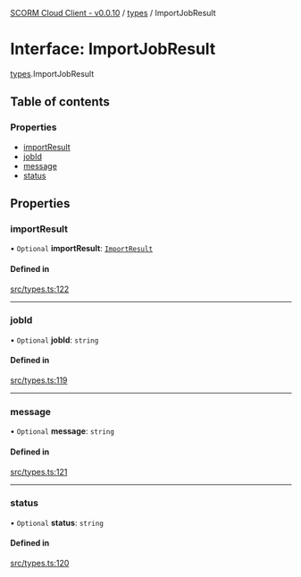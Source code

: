 [SCORM Cloud Client - v0.0.10](../README.md) / [types](../modules/types.md) / ImportJobResult

# Interface: ImportJobResult

[types](../modules/types.md).ImportJobResult

## Table of contents

### Properties

- [importResult](types.ImportJobResult.md#importresult)
- [jobId](types.ImportJobResult.md#jobid)
- [message](types.ImportJobResult.md#message)
- [status](types.ImportJobResult.md#status)

## Properties

### importResult

• `Optional` **importResult**: [`ImportResult`](types.ImportResult.md)

#### Defined in

[src/types.ts:122](https://github.com/distributhor/scormcloud-client/blob/49508a5/src/types.ts#L122)

___

### jobId

• `Optional` **jobId**: `string`

#### Defined in

[src/types.ts:119](https://github.com/distributhor/scormcloud-client/blob/49508a5/src/types.ts#L119)

___

### message

• `Optional` **message**: `string`

#### Defined in

[src/types.ts:121](https://github.com/distributhor/scormcloud-client/blob/49508a5/src/types.ts#L121)

___

### status

• `Optional` **status**: `string`

#### Defined in

[src/types.ts:120](https://github.com/distributhor/scormcloud-client/blob/49508a5/src/types.ts#L120)
